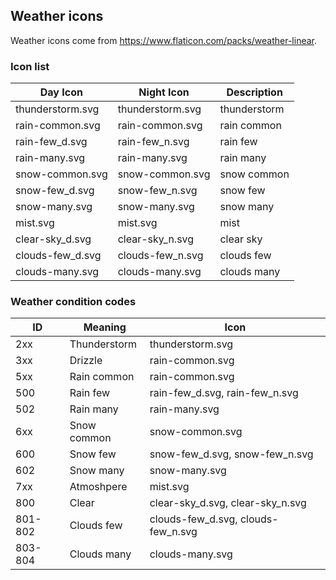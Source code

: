 ## Weather icons

Weather icons come from https://www.flaticon.com/packs/weather-linear.

### Icon list
| Day Icon                 | Night Icon               | Description      |
|--------------------------|--------------------------|------------------|
| thunderstorm.svg         | thunderstorm.svg         | thunderstorm     |
| rain-common.svg          | rain-common.svg          | rain common      |
| rain-few_d.svg           | rain-few_n.svg           | rain few         |
| rain-many.svg            | rain-many.svg            | rain many        |
| snow-common.svg          | snow-common.svg          | snow common      |
| snow-few_d.svg           | snow-few_n.svg           | snow few         |
| snow-many.svg            | snow-many.svg            | snow many        |
| mist.svg                 | mist.svg                 | mist             |
| clear-sky_d.svg          | clear-sky_n.svg          | clear sky        |
| clouds-few_d.svg         | clouds-few_n.svg         | clouds few       |
| clouds-many.svg          | clouds-many.svg          | clouds many      |

### Weather condition codes
| ID      | Meaning      | Icon                                |
|---------|--------------|-------------------------------------|
| 2xx     | Thunderstorm | thunderstorm.svg                    |
| 3xx     | Drizzle      | rain-common.svg                     |
| 5xx     | Rain common  | rain-common.svg                     |
| 500     | Rain few     | rain-few_d.svg, rain-few_n.svg      |
| 502     | Rain many    | rain-many.svg                       |
| 6xx     | Snow common  | snow-common.svg                     |
| 600     | Snow few     | snow-few_d.svg, snow-few_n.svg      |
| 602     | Snow many    | snow-many.svg                       |
| 7xx     | Atmoshpere   | mist.svg                            |
| 800     | Clear        | clear-sky_d.svg, clear-sky_n.svg    |
| 801-802 | Clouds few   | clouds-few_d.svg, clouds-few_n.svg  |
| 803-804 | Clouds many  | clouds-many.svg                     |
